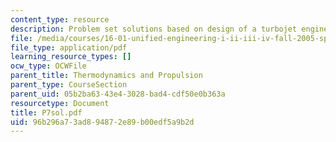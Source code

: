 ```yaml
---
content_type: resource
description: Problem set solutions based on design of a turbojet engine.
file: /media/courses/16-01-unified-engineering-i-ii-iii-iv-fall-2005-spring-2006/96b296a73ad894872e89b00edf5a9b2d_P7sol.pdf
file_type: application/pdf
learning_resource_types: []
ocw_type: OCWFile
parent_title: Thermodynamics and Propulsion
parent_type: CourseSection
parent_uid: 05b2ba63-43e4-3028-bad4-cdf50e0b363a
resourcetype: Document
title: P7sol.pdf
uid: 96b296a7-3ad8-9487-2e89-b00edf5a9b2d
---
```

